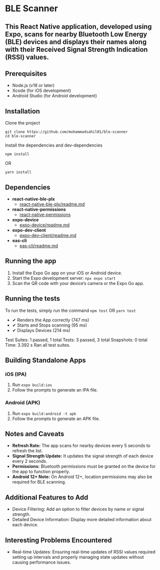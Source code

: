 <h1 class="code-line" data-line-start=0 data-line-end=1 ><a id="BLE_Device_Scanner_0"></a>BLE Scanner</h1>
<h2 class="code-line" data-line-start=1 data-line-end=2 ><a id="This_React_Native_app_built_with_Expo_scans_for_nearby_BLE_devices_and_displays_their_names_and_RSSI_values_1"></a>This React Native application, developed using Expo, scans for nearby Bluetooth Low Energy (BLE) devices and displays their names along with their Received Signal Strength Indication (RSSI) values.</h2>
<h2 class="code-line" data-line-start=3 data-line-end=4 ><a id="Prerequisites_3"></a>Prerequisites</h2>
<ul>
<li class="has-line-data" data-line-start="4" data-line-end="5">Node.js (v18 or later)</li>
<li class="has-line-data" data-line-start="6" data-line-end="7">Xcode (for iOS development)</li>
<li class="has-line-data" data-line-start="7" data-line-end="9">Android Studio (for Android development)</li>
</ul>
<h2 class="code-line" data-line-start=9 data-line-end=10 ><a id="Installation_9"></a>Installation</h2>
<p class="has-line-data" data-line-start="10" data-line-end="11">Clone the project</p>
<pre><code class="has-line-data" data-line-start="12" data-line-end="15" class="language-sh">git <span class="hljs-built_in">clone</span> https://github.com/mohammadsahil01/ble-scanner
<span class="hljs-built_in">cd</span> ble-scanner
</code></pre>
<p class="has-line-data" data-line-start="16" data-line-end="17">Install the dependencies and dev-dependencies</p>
<pre><code class="has-line-data" data-line-start="19" data-line-end="21" class="language-sh">npm install
</code></pre>
<p class="has-line-data" data-line-start="21" data-line-end="22">OR</p>
<pre><code class="has-line-data" data-line-start="23" data-line-end="25" class="language-sh">yarn install
</code></pre>
<h2 class="code-line" data-line-start=26 data-line-end=27 ><a id="Dependencies_26"></a>Dependencies</h2>

- **react-native-ble-plx**
  - [react-native-ble-plx/readme.md](https://github.com/dotintent/react-native-ble-plx/blob/master/README.md)
- **react-native-permissions**
  - [react-native-permissions](https://github.com/react-native-community/react-native-permissions)
- **expo-device**
  - [expo-device/readme.md](https://docs.expo.dev/versions/latest/sdk/device/)
- **expo-dev-client**
  - [expo-dev-client/readme.md](https://docs.expo.dev/develop/development-builds/introduction/)
- **eas-cli**
  - [eas-cli/readme.md](https://github.com/expo/eas-cli)


<h2 class="code-line" data-line-start=38 data-line-end=39 ><a id="Running_the_app_38"></a>Running the app</h2>
<ol>
<li class="has-line-data" data-line-start="39" data-line-end="40">Install the Expo Go app on your iOS or Android device.</li>
<li class="has-line-data" data-line-start="40" data-line-end="41">Start the Expo development server: <code>npx expo start</code></li>
<li class="has-line-data" data-line-start="41" data-line-end="43">Scan the QR code with your device’s camera or the Expo Go app.</li>
</ol>

<h2 class="code-line" data-line-start=43 data-line-end=44 ><a id="Running_the_tests_43"></a>Running the tests</h2>
<p class="has-line-data" data-line-start="45" data-line-end="46">To run the tests, simply run the command <code>npm test</code> OR <code>yarn test</code></p>

- ✔ Renders the App correctly (747 ms)
- ✔ Starts and Stops scanning (95 ms)
- ✔ Displays Devices (214 ms)

Test Suites: 1 passed, 1 total
Tests: 3 passed, 3 total
Snapshots: 0 total
Time: 3.392 s
Ran all test suites.

<h2 class="code-line" data-line-start=43 data-line-end=44 ><a id="Building_Standalone_Apps_43"></a>Building Standalone Apps</h2>
<h3 class="code-line" data-line-start=45 data-line-end=46 ><a id="iOS_IPA_45"></a>iOS (IPA)</h3>
<ol>
<li class="has-line-data" data-line-start="47" data-line-end="48">Run <code>expo build:ios</code></li>
<li class="has-line-data" data-line-start="48" data-line-end="50">Follow the prompts to generate an IPA file.</li>
</ol>
<h3 class="code-line" data-line-start=50 data-line-end=51 ><a id="Android_APK_50"></a>Android (APK)</h3>
<ol>
<li class="has-line-data" data-line-start="52" data-line-end="53">Run <code>expo build:android -t apk</code></li>
<li class="has-line-data" data-line-start="53" data-line-end="55">Follow the prompts to generate an APK file.</li>
</ol>
<h2 class="code-line" data-line-start=55 data-line-end=56 ><a id="Notes_and_Caveats_55"></a>Notes and Caveats</h2>

- **Refresh Rate:** The app scans for nearby devices every 5 seconds to refresh the list.
- **Signal Strength Update:** It updates the signal strength of each device every 2 seconds.
- **Permissions:** Bluetooth permissions must be granted on the device for the app to function properly.
- **Android 12+ Note:** On Android 12+, location permissions may also be required for BLE scanning.

<h2 class="code-line" data-line-start=60 data-line-end=61 ><a id="Additional_Features_to_Add"></a>Additional Features to Add</h2>
<ul>
<li class="has-line-data" data-line-start="62" data-line-end="63">Device Filtering: Add an option to filter devices by name or signal strength.</li>
<li class="has-line-data" data-line-start="63" data-line-end="64">Detailed Device Information: Display more detailed information about each device.</li>
</ul>

<h2 class="code-line" data-line-start=60 data-line-end=61 ><a id="Interesting_Problems_Encountered"></a>Interesting Problems Encountered</h2>
<ul>
<li class="has-line-data" data-line-start="62" data-line-end="63">Real-time Updates: Ensuring real-time updates of RSSI values required setting up intervals and properly managing state updates without causing performance issues.</li>
</ul>
